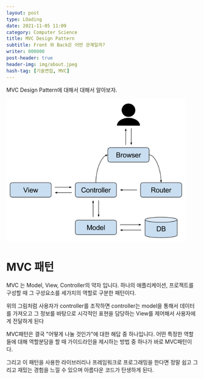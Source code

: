 ```yaml
---
layout: post
type: LOading
date: 2021-11-05 11:09
category: Computer Science
title: MVC Design Pattern
subtitle: Front 와 Back은 어떤 관계일까?
writer: 000000
post-header: true
header-img: img/about.jpeg
hash-tag: [기술면접, MVC]
---
```


MVC Design Pattern에 대해서 대해서 알아보자.

<img src="img/1.jpeg" alt="1" style="zoom:80%;" />

# MVC 패턴

MVC 는 Model, View, Controller의 약자 입니다. 하나의 애플리케이션, 프로젝트를 구성할 때 그 구성요소를 세가지의 역할로 구분한 패턴이다.

위의 그림처럼 사용자가 controller를 조작하면 controller는 model을 통해서 데이터를 가져오고 그 정보를 바탕으로 시각적인 표현을 담당하는 View를 제어해서 사용자에게 전달하게 된다

MVC패턴은 결국 "어떻게 나눌 것인가"에 대한 해답 중 하나입니다. 어떤 특정한 역할들에 대해 역할분담을 할 때 가이드라인을 제시하는 방법 중 하나가 바로 MVC패턴이다.

그리고 이 패턴을 사용한 라이브러리나 프레임워크로 프로그래밍을 한다면 정말 쉽고 그리고 재밌는 경험을 느낄 수 있으며 아름다운 코드가 탄생하게 된다.

